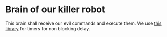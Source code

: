 # Brain of our killer robot

This brain shall receive our evil commands and execute them.
We use [this library](https://playground.arduino.cc/Code/SimpleTimer/) for timers for non blocking delay.
